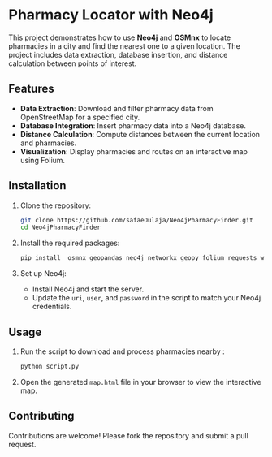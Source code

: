 # Pharmacy Locator with Neo4j

This project demonstrates how to use **Neo4j** and **OSMnx** to locate pharmacies in a city and find the nearest one to a given location. The project includes data extraction, database insertion, and distance calculation between points of interest.

## Features

- **Data Extraction**: Download and filter pharmacy data from OpenStreetMap for a specified city.
- **Database Integration**: Insert pharmacy data into a Neo4j database.
- **Distance Calculation**: Compute distances between the current location and pharmacies.
- **Visualization**: Display pharmacies and routes on an interactive map using Folium.

## Installation

1. Clone the repository:
   ```bash
   git clone https://github.com/safaeOulaja/Neo4jPharmacyFinder.git
   cd Neo4jPharmacyFinder
   ```

2. Install the required packages:
   ```bash
   pip install  osmnx geopandas neo4j networkx geopy folium requests webbrowser
   ```

3. Set up Neo4j:
   - Install Neo4j and start the server.
   - Update the `uri`, `user`, and `password` in the script to match your Neo4j credentials.

## Usage

1. Run the script to download and process pharmacies nearby :
   ```python
   python script.py
   ```

2. Open the generated `map.html` file in your browser to view the interactive map.

## Contributing

Contributions are welcome! Please fork the repository and submit a pull request.
